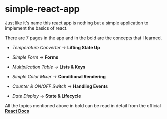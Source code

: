 # simple-react-app
Just like it's name this react app is nothing but a simple application to implement the basics of react.  

There are 7 pages in the app and in the bold are the concepts that I learned.  

- *Temperature Converter* -> **Lifting State Up**
- *Simple Form* -> **Forms**  
- *Multiplication Table* -> **Lists & Keys**  
    
- *Simple Color Mixer* -> **Conditional Rendering**  
    
- *Counter & ON/OFF Switch* -> **Handling Events**  
    
- *Date Display* -> **State & Lifecycle**

All the topics mentioned above in bold can be read in detail from the official
[**React Docs**](https://reactjs.org/docs/hello-world.html)





